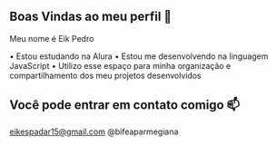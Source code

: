 ## Boas Vindas ao meu perfil 💙
Meu nome é Eik Pedro

• Estou estudando na Alura
• Estou me desenvolvendo na linguagem JavaScript
• Utilizo esse espaço para minha organização e compartilhamento dos meu projetos desenvolvidos

## Você pode entrar em contato comigo 📫
eikespadar15@gmail.com
@bifeaparmegiana
